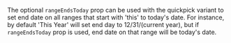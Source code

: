 The optional `rangeEndsToday` prop can be used with the quickpick variant to set end date on all ranges that start with 'this' to today's date. For instance, by default 'This Year' will set end day to 12/31/(current year), but if `rangeEndsToday` prop is used, end date on that range will be today's date.
